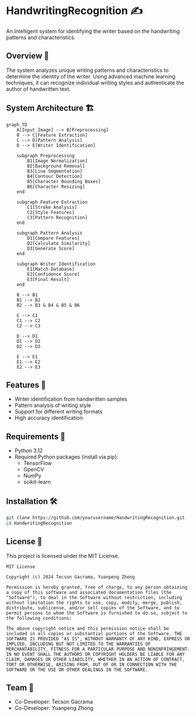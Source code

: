 # HandwritingRecognition ✍️

An Intelligent system for identifying the writer based on the handwriting patterns and characteristics.

## Overview 🎯
The system analyzes unique writing patterns and characteristics to determine the identity of the writer. Using advanced machine learning techniques, it can recognize individual writing styles and authenticate the author of handwritten text.

## System Architecture 🏗️

```mermaid
graph TD
    A[Input Image] --> B[Preprocessing]
    B --> C[Feature Extraction]
    C --> D[Pattern Analysis]
    D --> E[Writer Identification]
    
    subgraph Preprocessing
        B1[Image Normalization]
        B2[Background Removal]
        B3[Line Segmentation]
        B4[Contour Detection]
        B5[Character Bounding Boxes]
        B6[Character Resizing]
    end
    
    subgraph Feature Extraction
        C1[Stroke Analysis]
        C2[Style Features]
        C3[Pattern Recognition]
    end
    
    subgraph Pattern Analysis
        D1[Compare Features]
        D2[Calculate Similarity]
        D3[Generate Score]
    end
    
    subgraph Writer Identification
        E1[Match Database]
        E2[Confidence Score]
        E3[Final Result]
    end

    B --> B1
    B1 --> B2
    B2 --> B3 & B4 & B5 & B6
    
    C --> C1
    C1 --> C2
    C2 --> C3
    
    D --> D1
    D1 --> D2
    D2 --> D3
    
    E --> E1
    E1 --> E2
    E2 --> E3
```
## Features 🌟
- Writer identification from handwritten samples
- Pattern analysis of writing style
- Support for different writing formats
- High accuracy identification

## Requirements 🔧
- Python 3.12
- Required Python packages (install via pip):
  - TensorFlow
  - OpenCV
  - NumPy
  - scikit-learn

## Installation 🛠️
```bash
git clone https://github.com/yourusername/HandwritingRecognition.git
cd HandwritingRecognition
```

## License 📝
This project is licensed under the MIT License.

```
MIT License

Copyright (c) 2024 Tecson Gacrama, Yuanpeng Zhong

Permission is hereby granted, free of charge, to any person obtaining a copy of this software and associated documentation files (the "Software"), to deal in the Software without restriction, including without limitation the rights to use, copy, modify, merge, publish, distribute, sublicense, and/or sell copies of the Software, and to permit persons to whom the Software is furnished to do so, subject to the following conditions:

The above copyright notice and this permission notice shall be included in all copies or substantial portions of the Software. THE SOFTWARE IS PROVIDED "AS IS", WITHOUT WARRANTY OF ANY KIND, EXPRESS OR IMPLIED, INCLUDING BUT NOT LIMITED TO THE WARRANTIES OF MERCHANTABILITY, FITNESS FOR A PARTICULAR PURPOSE AND NONINFRINGEMENT. IN NO EVENT SHALL THE AUTHORS OR COPYRIGHT HOLDERS BE LIABLE FOR ANY CLAIM, DAMAGES OR OTHER LIABILITY, WHETHER IN AN ACTION OF CONTRACT, TORT OR OTHERWISE, ARISING FROM, OUT OF OR IN CONNECTION WITH THE SOFTWARE OR THE USE OR OTHER DEALINGS IN THE SOFTWARE.
```

## Team 👥
- Co-Developer: Tecson Gacrama
- Co-Developer: Yuanpeng Zhong

